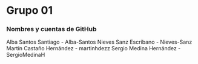 # Grupo 01


### Nombres y cuentas de GitHub
Alba Santos Santiago - Alba-Santos
Nieves Sanz Escribano - Nieves-Sanz
Martín Castaño Hernández - martinhdezz
Sergio Medina Hernández - SergioMedinaH
